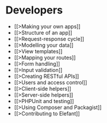 # Developers

* [[>Making your own apps]]
* [[>Structure of an app]]
* [[>Request-response cycle]]
* [[>Modelling your data]]
* [[>View templates]]
* [[>Mapping your routes]]
* [[>Form handling]]
* [[>Input validation]]
* [[>Creating RESTful APIs]]
* [[>Users and access control]]
* [[>Client-side helpers]]
* [[>Server-side helpers]]
* [[>PHPUnit and testing]]
* [[>Using Composer and Packagist]]
* [[>Contributing to Elefant]]
